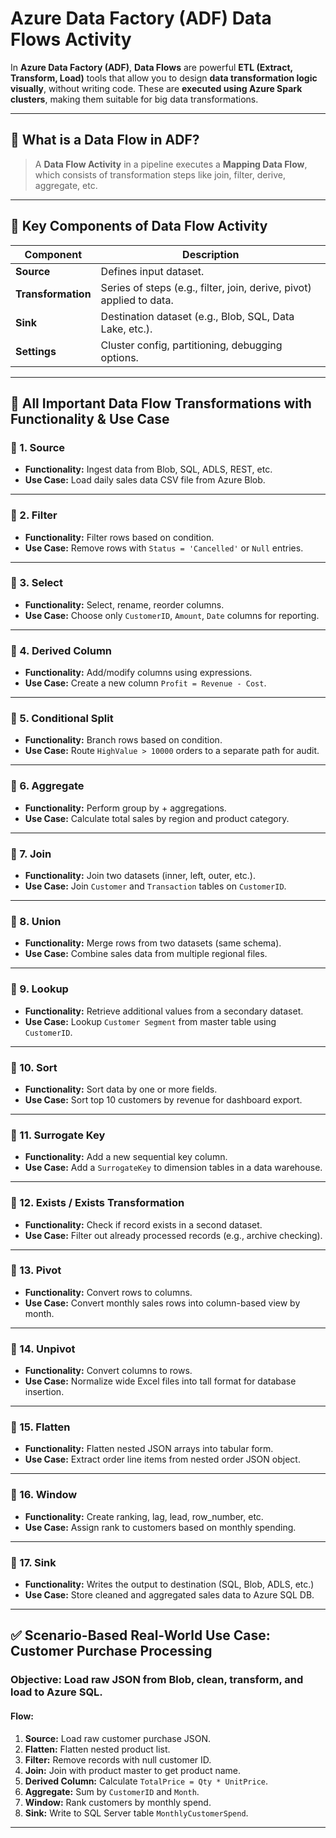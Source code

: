 
# Azure Data Factory (ADF) Data Flows Activity


In **Azure Data Factory (ADF)**, **Data Flows** are powerful **ETL (Extract, Transform, Load)** tools that allow you to design **data transformation logic visually**, without writing code. These are **executed using Azure Spark clusters**, making them suitable for big data transformations.

---

## 🔷 What is a Data Flow in ADF?

> A **Data Flow Activity** in a pipeline executes a **Mapping Data Flow**, which consists of transformation steps like join, filter, derive, aggregate, etc.

---

## 🔹 **Key Components of Data Flow Activity**

| Component          | Description                                                          |
| ------------------ | -------------------------------------------------------------------- |
| **Source**         | Defines input dataset.                                               |
| **Transformation** | Series of steps (e.g., filter, join, derive, pivot) applied to data. |
| **Sink**           | Destination dataset (e.g., Blob, SQL, Data Lake, etc.).              |
| **Settings**       | Cluster config, partitioning, debugging options.                     |

---

## 🔷 All Important **Data Flow Transformations** with Functionality & Use Case

### 🔹 1. **Source**

* **Functionality:** Ingest data from Blob, SQL, ADLS, REST, etc.
* **Use Case:** Load daily sales data CSV file from Azure Blob.

---

### 🔹 2. **Filter**

* **Functionality:** Filter rows based on condition.
* **Use Case:** Remove rows with `Status = 'Cancelled'` or `Null` entries.

---

### 🔹 3. **Select**

* **Functionality:** Select, rename, reorder columns.
* **Use Case:** Choose only `CustomerID`, `Amount`, `Date` columns for reporting.

---

### 🔹 4. **Derived Column**

* **Functionality:** Add/modify columns using expressions.
* **Use Case:** Create a new column `Profit = Revenue - Cost`.

---

### 🔹 5. **Conditional Split**

* **Functionality:** Branch rows based on condition.
* **Use Case:** Route `HighValue > 10000` orders to a separate path for audit.

---

### 🔹 6. **Aggregate**

* **Functionality:** Perform group by + aggregations.
* **Use Case:** Calculate total sales by region and product category.

---

### 🔹 7. **Join**

* **Functionality:** Join two datasets (inner, left, outer, etc.).
* **Use Case:** Join `Customer` and `Transaction` tables on `CustomerID`.

---

### 🔹 8. **Union**

* **Functionality:** Merge rows from two datasets (same schema).
* **Use Case:** Combine sales data from multiple regional files.

---

### 🔹 9. **Lookup**

* **Functionality:** Retrieve additional values from a secondary dataset.
* **Use Case:** Lookup `Customer Segment` from master table using `CustomerID`.

---

### 🔹 10. **Sort**

* **Functionality:** Sort data by one or more fields.
* **Use Case:** Sort top 10 customers by revenue for dashboard export.

---

### 🔹 11. **Surrogate Key**

* **Functionality:** Add a new sequential key column.
* **Use Case:** Add a `SurrogateKey` to dimension tables in a data warehouse.

---

### 🔹 12. **Exists / Exists Transformation**

* **Functionality:** Check if record exists in a second dataset.
* **Use Case:** Filter out already processed records (e.g., archive checking).

---

### 🔹 13. **Pivot**

* **Functionality:** Convert rows to columns.
* **Use Case:** Convert monthly sales rows into column-based view by month.

---

### 🔹 14. **Unpivot**

* **Functionality:** Convert columns to rows.
* **Use Case:** Normalize wide Excel files into tall format for database insertion.

---

### 🔹 15. **Flatten**

* **Functionality:** Flatten nested JSON arrays into tabular form.
* **Use Case:** Extract order line items from nested order JSON object.

---

### 🔹 16. **Window**

* **Functionality:** Create ranking, lag, lead, row\_number, etc.
* **Use Case:** Assign rank to customers based on monthly spending.

---

### 🔹 17. **Sink**

* **Functionality:** Writes the output to destination (SQL, Blob, ADLS, etc.)
* **Use Case:** Store cleaned and aggregated sales data to Azure SQL DB.

---

## ✅ Scenario-Based Real-World Use Case: Customer Purchase Processing

### **Objective:** Load raw JSON from Blob, clean, transform, and load to Azure SQL.

#### **Flow:**

1. **Source:** Load raw customer purchase JSON.
2. **Flatten:** Flatten nested product list.
3. **Filter:** Remove records with null customer ID.
4. **Join:** Join with product master to get product name.
5. **Derived Column:** Calculate `TotalPrice = Qty * UnitPrice`.
6. **Aggregate:** Sum by `CustomerID` and `Month`.
7. **Window:** Rank customers by monthly spend.
8. **Sink:** Write to SQL Server table `MonthlyCustomerSpend`.

---
